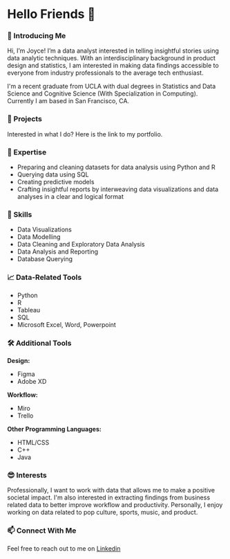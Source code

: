 # Hello Friends 👋

### 👀 Introducing Me
Hi, I’m Joyce! I’m a data analyst interested in telling insightful stories using data analytic techniques. With an interdisciplinary background in product design and statistics, I am interested in making data findings accessible to everyone from industry professionals to the average tech enthusiast.

I'm a recent graduate from UCLA with dual degrees in Statistics and Data Science and Cognitive Science (With Specialization in Computing). Currently I am based in San Francisco, CA. 

### 📁 Projects
Interested in what I do? Here is the link to my portfolio.

### 🌟 Expertise
- Preparing and cleaning datasets for data analysis using Python and R
- Querying data using SQL
- Creating predictive models
- Crafting insightful reports by interweaving data visualizations and data analyses in a clear and logical format

### 🤔 Skills
- Data Visualizations
- Data Modelling
- Data Cleaning and Exploratory Data Analysis
- Data Analysis and Reporting
- Database Querying
  
### 📈 Data-Related Tools
- Python 
- R
- Tableau 
- SQL 
- Microsoft Excel, Word, Powerpoint

### 🛠️ Additional Tools
**Design:**
- Figma
- Adobe XD
  
**Workflow:**
- Miro
- Trello
  
**Other Programming Languages:**
- HTML/CSS
- C++
- Java

### 😎 Interests
Professionally, I want to work with data that allows me to make a positive societal impact. I'm also interested in extracting findings from business related data to better improve workflow and productivity. Personally, I enjoy working on data related to pop culture, sports, music, and product.

### 📫 Connect With Me
Feel free to reach out to me on [Linkedin](https://www.linkedin.com/in/joycemok8/)

<!--
**joycemok/joycemok** is a ✨ _special_ ✨ repository because its `README.md` (this file) appears on your GitHub profile.

Here are some ideas to get you started:

- 🔭 I’m currently working on ...
- 🌱 I’m currently learning ...
- 👯 I’m looking to collaborate on ...
- 🤔 I’m looking for help with ...
- 💬 Ask me about ...
- 📫 How to reach me: ...
- 😄 Pronouns: ...
- ⚡ Fun fact: ...
-->
